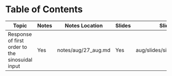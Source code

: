 # Table of Contents

|Topic|Notes|Notes Location|Slides|Slides Location|
|-----|-----|--------------|------|---------------|
|Response of first order to the sinosuidal input|Yes|notes/aug/27_aug.md|Yes|aug/slides/sinusoidal_response.pdf|

